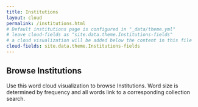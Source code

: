 ```yaml
---
title: Institutions
layout: cloud
permalink: /institutions.html
# Default institutions page is configured in "_data/theme.yml"
# leave cloud-fields as "site.data.theme.Institutions-fields"
# a cloud visualization will be added below the content in this file
cloud-fields: site.data.theme.Institutions-fields
---
```


## Browse Institutions

Use this word cloud visualization to browse Institutions.
Word size is determined by frequency and all words link to a corresponding collection search.
